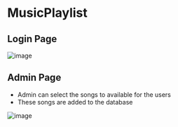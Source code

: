 # MusicPlaylist
## Login Page

![image](https://user-images.githubusercontent.com/38359318/57167824-294ac500-6dcd-11e9-86de-1a34c25ec707.png)

## Admin Page
- Admin can select the songs to available for the users
- These songs are added to the database

![image](https://user-images.githubusercontent.com/38359318/57167889-6c0c9d00-6dcd-11e9-8796-81541939e52b.png)


